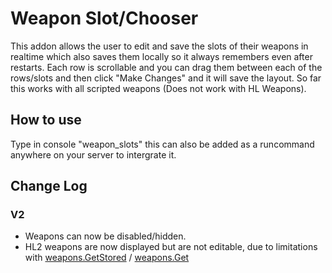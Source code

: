 # Weapon Slot/Chooser
This addon allows the user to edit and save the slots of their weapons in realtime which also saves them locally so it always remembers even after restarts. Each row is scrollable and you can drag them between each of the rows/slots and then click "Make Changes" and it will save the layout. So far this works with all scripted weapons (Does not work with HL Weapons).

## How to use
Type in console "weapon_slots" this can also be added as a runcommand anywhere on your server to intergrate it.

## Change Log
### V2
- Weapons can now be disabled/hidden.
- HL2 weapons are now displayed but are not editable, due to limitations with [weapons.GetStored](https://wiki.facepunch.com/gmod/weapons.GetStoreds) / [weapons.Get](https://wiki.facepunch.com/gmod/weapons.Get)
